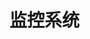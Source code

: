 
# 监控系统  

<!--

 SpringBoot+Prometheus+Grafana 打造一款高逼格的可视化监控系统
 https://mp.weixin.qq.com/s/OgJDp_rCHQT8rVTxut0UiQ

搭建Prometheus+Grafana的云平台监控系统
https://www.jianshu.com/p/268489bf5756?utm_campaign=haruki&utm_content=note&utm_medium=reader_share&utm_source=weixin


如何快速深入理解监控知识？ 
https://mp.weixin.qq.com/s/q4QxJi5KZKNNIvWMjfdM1A

Prometheus完整的部署方案+实战实例 
https://mp.weixin.qq.com/s/mFczwFdtO1eWzXAfKQ1Wfw

SkyWalking
https://mp.weixin.qq.com/s/Z7dRtmj2T7F09Q8etoK3hg
用了3年CAT，这次我想选择SkyWalking，老板反手就是一个赞！ 
https://mp.weixin.qq.com/s/foYoz8qjalO0AhlBcM0BpA

14款备受好评的开源监控工具 
https://mp.weixin.qq.com/s/M-ygzU0V8hgITqx0Wdl6iQ
Prometheus+Grafana
https://mp.weixin.qq.com/s/i4lYNHiJKNi9SSvkodBK3A
一篇文章全面了解运维监控知识体系 
https://mp.weixin.qq.com/s/8XHl5FlFCb7O7KDCEorwtg
监控系统技术选型 
https://mp.weixin.qq.com/s/hjSs8SApGzh8vXEDO7rdIw
Linux 常用监控指标总结 
https://mp.weixin.qq.com/s/QVIb1Erl4JRBLe8BrHqFSg
监控系统选型，这篇不可不读！ 
https://mp.weixin.qq.com/s/HEW8rSPhWk82NinQcEzPhQ
Linux中一个高效的资源监控器 – Bpytop 
https://mp.weixin.qq.com/s/usrepOGS5V8cO4uwYgFDFw
Sampler，命令行下的可视化展示工具
https://www.oschina.net/p/sampler?hmsr=aladdin1e1
https://mp.weixin.qq.com/s/l3fBjFhdvH-eE6RHYhy2Aw
如何在Linux中安装vnStat和vnStati监视网络流量 
https://mp.weixin.qq.com/s/gPrrIfFouDzI2T-_B-OCEw


某生鲜电商平台的监控模块设计
https://mp.weixin.qq.com/s/m9tTCrOYrbuMbsiGpzsJHw


监控、链路追踪、日志这三者有何区别？ 
https://mp.weixin.qq.com/s/IrZiZVV9ZP3ANR-Es6S5lA


高可用 Prometheus 的常见问题 
https://mp.weixin.qq.com/s/cS8X7hBYpFwcZOWcpLt3OQ


自从上线了 Prometheus 监控告警，真香！ 
https://mp.weixin.qq.com/s/kBDB2wa2R_YczwRFFN4-Wg

想监控主机性能的话，个人建议这本《SystemsPerformance》就足够了。

Prometheus 高可用
https://mp.weixin.qq.com/s/aXjUQOBMsP90nCi4yiWaPg


怎样的监控，才真正说明系统有问题？ 
https://mp.weixin.qq.com/s/1lSdfafmJeNgCrXDe7pLhw
全面解析微服务系统监控分层，啃透服务治理核心！ 
https://mp.weixin.qq.com/s/5xCL7KkMpnsfB6ivG4-0MQ
三分钟构建自动化运维平台-nightingale(夜莺) 
https://mp.weixin.qq.com/s/LwsR3o0Ze6fQiYXgGVZrqw
全网最完整之实战 Prometheus 搭建监控系统 
https://mp.weixin.qq.com/s/VAzATGHgYdKZY8Yk2PHKuw
这5种常用运维监控工具都不会用
https://mp.weixin.qq.com/s/Z4SGXTqv0u1mzHI-2IZDyg
性能监控工具之 Grafana + Prometheus + Exporters 
https://mp.weixin.qq.com/s/HKWga3DxbPWx0lGMyaQsgQ

号称下一代监控系统，来看看它有多强！ 
https://mp.weixin.qq.com/s/zqXOYQV_kSYWp3ibr0rH7g


接近完美的监控系统—普罗米修斯 
https://mp.weixin.qq.com/s/OgvbYm7PoTLGbcZeehIU9w
-->
